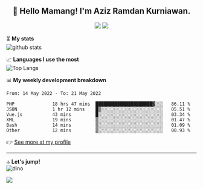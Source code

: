 <h2 align="center">👋 Hello Mamang! I'm Aziz Ramdan Kurniawan.</h2>  
<p align="center">
  <img src="https://komarev.com/ghpvc/?username=azizramdan">
  <img src="https://wakatime.com/badge/user/90056fa0-4c31-4eca-954e-2a3ac05896f9.svg">
</p>
    
⏳ **My stats**  
![github stats](https://github-readme-stats.vercel.app/api?username=azizramdan&show_icons=true&count_private=true&title_color=000&hide_border=true&hide_title=true)  

📈 **Languages I use the most**  
![Top Langs](https://github-readme-stats.vercel.app/api/top-langs/?username=azizramdan&layout=compact&langs_count=6&hide=tsql&hide_border=true&hide_title=true&exclude_repo=Futsal-Go,Futsal-Go-Admin,Sistem-Informasi-Sensus-Harian-Rawat-Inap)  

📊 **My weekly development breakdown**
<!--START_SECTION:waka-->

```text
From: 14 May 2022 - To: 21 May 2022

PHP              18 hrs 47 mins  █████████████████████▓░░░   86.11 %
JSON             1 hr 12 mins    █▒░░░░░░░░░░░░░░░░░░░░░░░   05.51 %
Vue.js           43 mins         █░░░░░░░░░░░░░░░░░░░░░░░░   03.34 %
XML              19 mins         ▒░░░░░░░░░░░░░░░░░░░░░░░░   01.47 %
Bash             14 mins         ▒░░░░░░░░░░░░░░░░░░░░░░░░   01.09 %
Other            12 mins         ▒░░░░░░░░░░░░░░░░░░░░░░░░   00.93 %
```

<!--END_SECTION:waka-->
👉 [See more at my profile](https://wakatime.com/@azizramdan)
***
🔝 **Let's jump!**  
![dino](https://raw.githubusercontent.com/azizramdan/azizramdan/master/dino.gif)  

![](https://hit.yhype.me/github/profile?user_id=27954794)

